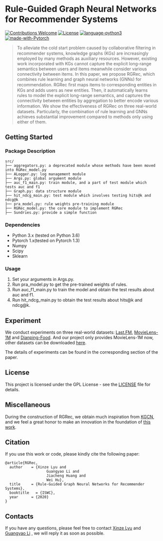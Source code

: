 # Rule-Guided Graph Neural Networks for Recommender Systems
[![Contributions Welcome](https://img.shields.io/badge/Contributions-Welcome-brightgreen.svg?style=flat-square)](https://github.com/nju-websoft/RGRec/issues)
[![License](https://img.shields.io/badge/License-GPL-lightgrey.svg?style=flat-square)](https://github.com/nju-websoft/RGRec/blob/master/LICENSE)
[![language-python3](https://img.shields.io/badge/Language-Python3-blue.svg?style=flat-square)](https://www.python.org/)
[![made-with-Pytorch](https://img.shields.io/badge/Made%20with-Pytorch-orange.svg?style=flat-square)](https://pytorch.org/)

> To alleviate the cold start problem caused by collaborative ﬁltering in recommender systems, knowledge graphs (KGs) are increasingly employed by many methods as auxiliary resources. However, existing work incorporated with KGs cannot capture the explicit long-range semantics between users and items meanwhile consider various connectivity between items. In this paper, we propose RGRec, which combines rule learning and graph neural networks (GNNs) for recommendation. RGRec ﬁrst maps items to corresponding entities in KGs and adds users as new entities. Then, it automatically learns rules to model the explicit long-range semantics, and captures the connectivity between entities by aggregation to better encode various information. We show the eﬀectiveness of RGRec on three real-world datasets. Particularly, the combination of rule learning and GNNs achieves substantial improvement compared to methods only using either of them.

## Getting Started

### Package Description

```
src/
├── aggregators.py: a deprecated module whose methods have been moved into RGRec_model.py
├── ALogger.py: log management module
├── Args.py: global argument module
├── auc_f1_main.py: train module, and a part of test module which tests auc and f1
├── Graph.py: data structure module 
├── hit_ndcg_main.py: test module which involves testing hits@k and ndcg@k
├── pra_model.py: rule weights pre-training module
├── RGRec_model.py: the core module to implement RGRec
├── Sundries.py: provide a simple function
```

### Dependencies

* Python 3.x (tested on Python 3.6)
* Pytorch 1.x(tested on Pytorch 1.3)
* Numpy
* Scipy
* Sklearn

### Usage

1. Set your arguments in Args.py.
2. Run pra_model.py to get the pre-trained weights of rules.
3. Run auc_f1_main.py to train the model and obtain the test results about auc and f1.
4. Run hit_ndcg_main.py to obtain the test results about hits@k and ndcg@k.

## Experiment

We conduct experiments on three real-world datasets: [Last.FM](https://github.com/hwwang55/KGCN/tree/master/data/music), [MovieLens-1M](https://github.com/hwwang55/RippleNet/tree/master/data/movie) and [Dianping-Food](https://github.com/hwwang55/KGNN-LS/tree/master/data/restaurant). And our project only provides MovieLens-1M now, other datasets can be downloaded [here](https://1drv.ms/u/s!AqA_HIF7WyFosB3mBny-Zda23ZL3?e=GfCIOv).

The details of experiments can be found in the corresponding section of the paper.


## License

This project is licensed under the GPL License - see the [LICENSE](https://github.com/nju-websoft/RGRec/blob/master/LICENSE) file for details.

## Miscellaneous

During the construction of RGRec, we obtain much inspiration from  [KGCN](https://github.com/hwwang55/KGCN), and we feel a great honor to make an innovation in the foundation of [this work](https://github.com/hwwang55/KGCN).

## Citation

If you use this work or code, please kindly cite the following paper:

```
@article{RGRec,
  author    = {Xinze Lyu and
  			       Guangyao Li and
  			       Jiacheng Huang and
  			       Wei Hu},
  title     = {Rule-Guided Graph Neural Networks for Recommender Systems},
  booktitle   = {ISWC},
  year      = {2020}
}
```

## Contacts

If you have any questions, please feel free to contact [Xinze Lyu](mailto:xinzelyu@outlook.com) and [Guangyao Li](mailto:gyli@gmail.com) , we will reply it as soon as possible.

